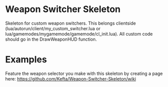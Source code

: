 # Weapon Switcher Skeleton
Skeleton for custom weapon switchers. This belongs clientside (lua/autorun/client/my_custom_switcher.lua or lua/gamemodes/mygamemode/gamemode/cl_init.lua). All custom code should go in the DrawWeaponHUD function.

# Examples
Feature the weapon selector you make with this skeleton by creating a page here: https://github.com/Kefta/Weapon-Switcher-Skeleton/wiki
